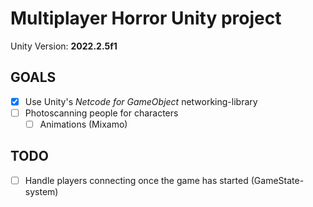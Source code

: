# Multiplayer Horror Unity project
Unity Version: **2022.2.5f1**

## GOALS
- [X] Use Unity's *Netcode for GameObject* networking-library
- [ ] Photoscanning people for characters
  - [ ] Animations (Mixamo)

## TODO
- [ ] Handle players connecting once the game has started (GameState-system)

